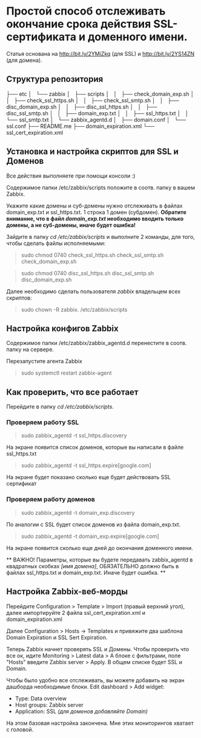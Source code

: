 # Простой способ отслеживать окончание срока действия SSL-сертификата и доменного имени.

Статья основана на http://bit.ly/2YMiZkq (для SSL) и http://bit.ly/2YS14ZN (для домена).

## Структура репозитория
├── etc
│   └── zabbix
│       ├── scripts
│       │   ├── check_domain_exp.sh
│       │   ├── check_ssl_https.sh
│       │   ├── check_ssl_smtp.sh
│       │   ├── disc_domain_exp.sh
│       │   ├── disc_ssl_https.sh
│       │   ├── disc_ssl_smtp.sh
│       │   ├── domain_exp.txt
│       │   ├── ssl_https.txt
│       │   └── ssl_smtp.txt
│       └── zabbix_agentd.d
│           ├── domain.conf
│           └── ssl.conf
├── README.me
├── domain_expiration.xml
└── ssl_cert_expiration.xml

## Установка и настройка скриптов для SSL и Доменов

Все действия выполняете при помощи консоли :)

Содержимое папки /etc/zabbix/scripts положите в соотв. папку в вашем Zabbix.

Укажите какие домены и суб-домены нужно отслеживать в файлах domain_exp.txt и ssl_https.txt. 1 строка 1 домен (субдомен). **Обратите внимание, что в файл *domain_exp.txt* необходимо вводить только домены, а не суб-домены, иначе будет ошибка!**

Зайдите в папку *cd /etc/zabbix/scripts* и выполните 2 команды, для того, чтобы сделать файлы исполняемыми:

> sudo chmod 0740 check_ssl_https.sh check_ssl_smtp.sh check_domain_exp.sh

> sudo chmod 0740 disc_ssl_https.sh disc_ssl_smtp.sh disc_domain_exp.sh

Далее необходимо сделать пользователя *zabbix* владельцем всех скриптов:

> sudo chown -R zabbix. /etc/zabbix/scripts

## Настройка конфигов Zabbix

Содержимое папки /etc/zabbix/zabbix_agentd.d перенестите в соотв. папку на сервере.

Перезапустите агента Zabbix

> sudo systemctl restart zabbix-agent

## Как проверить, что все работает

Перейдите в папку *cd /etc/zabbix/scripts*.

### Проверяем работу SSL

> sudo zabbix_agentd -t ssl_https.discovery

На экране появится список доменов, которые вы написали в файле ssl_https.txt

> sudo zabbix_agentd -t ssl_https.expire[google.com]

На экране будет показано сколько еще будет действовать SSL сертификат

### Проверяем работу доменов

> sudo zabbix_agentd -t domain_exp.discovery

По аналогии с SSL будет список доменов из файла domain_exp.txt.

> sudo zabbix_agentd -t domain_exp.expire[google.com]

На экране появится сколько еще дней до окончания доменного имени.

** ВАЖНО! Параметры, которые вы будете передавать zabbix_agentd в квадратных скобках *[имя домена]*, ОБЯЗАТЕЛЬНО должно быть в файлах ssl_https.txt и domain_exp.txt. Иначе будет ошибка. **

## Настройка Zabbix-веб-морды

Перейдите Configuration > Template > Import (правый верхний угол), далее импортируйте 2 файла ssl_cert_expiration.xml и domain_expiration.xml

Далее Configuration > Hosts -> Templates и привяжите два шаблона Domain Expiration и SSL Sert Expiration.

Теперь Zabbix начнет проверять SSL и Домены. Чтобы проверить что все ок, идите Monitoring > Latest data > А блоке с фильтрами, поле "Hosts" введите Zabbix server > Apply. В общем списке будет SSL и Domain.

Чтобы было удобно все отслеживать, вы можете добавить на экран дашборда необходимые блоки. Edit dashboard > Add widget:

- Type: Data overview
- Host groups: Zabbix server
- Application: SSL *(для доменов добавляйте Domain)*

На этом базовая настройка закончена. Мне этих мониторингов хватает с головой.
